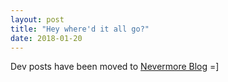 ```yaml
---
layout: post
title: "Hey where'd it all go?"
date: 2018-01-20
---
```


Dev posts have been moved to <a href="http://blog.nevermo.re/">Nevermore Blog</a> =]
